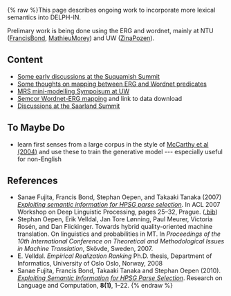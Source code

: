 {% raw %}This page describes ongoing work to incorporate more lexical semantics
into DELPH-IN.

Prelimary work is being done using the ERG and wordnet, mainly at NTU
([FrancisBond](https://blog.inductorsoftware.com/docsproto/tools/FrancisBond), [MathieuMorey](/MathieuMorey)) and UW
([ZinaPozen](https://blog.inductorsoftware.com/docsproto/tools/ZinaPozen)).

## Content

- [Some early discussions at the Suquamish
Summit](https://blog.inductorsoftware.com/docsproto/summits/SuquamishMRSWordNet)
- [Some thoughts on mapping between ERG and Wordnet
predicates](../LexsemMapping)
- [MRS mini-modelling Sympoisum at UW](https://blog.inductorsoftware.com/docsproto/summits/RmrsLm)
- [Semcor Wordnet-ERG mapping](https://blog.inductorsoftware.com/docsproto/home/SemCor) and link to data download
- [Discussions at the Saarland Summit](https://blog.inductorsoftware.com/docsproto/summits/SaarlandMrsWordnet)

## To Maybe Do

- learn first senses from a large corpus in the style of [McCarthy et
al (2004)](http://aclweb.org/anthology-new/P/P04/P04-1036.pdf) and
use these to train the generative model --- especially useful for
non-English

## References

- Sanae Fujita, Francis Bond, Stephan Oepen, and Takaaki Tanaka (2007)
*[Exploiting semantic information for HPSG parse
selection](http://aclweb.org/anthology-new/W/W07/W07-1204.pdf)*. In
ACL 2007 Workshop on Deep Linguistic Processing, pages 25–32,
Prague. ([.bib](http://aclweb.org/anthology-new/W/W07/W07-1204.bib))
- Stephan Oepen, Erik Velldal, Jan Tore Lønning, Paul Meurer, Victoria
Rosén, and Dan Flickinger. Towards hybrid quality-oriented machine
translation. On linguistics and probabilities in MT. In *Proceedings
of the 10th International Conference on Theoretical and
Methodological Issues in Machine Translation*, Skövde, Sweden, 2007.
- E. Velldal. *Empirical Realization Ranking* Ph.D. thesis, Department
of Informatics, University of Oslo Oslo, Norway, 2008
- Sanae Fujita, Francis Bond, Takaaki Tanaka and Stephan Oepen (2010).
*[Exploiting Semantic Information for HPSG Parse
Selection](http://dx.doi.org/10.1007/s11168-010-9069-7)*. Research
on Language and Computation, **8(1)**, 1–22.
<update date omitted for speed>{% endraw %}